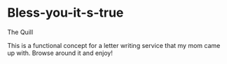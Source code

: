 # Bless-you-it-s-true
The Quill

This is a functional concept for a letter writing service that my mom came up with. Browse around it and enjoy!
